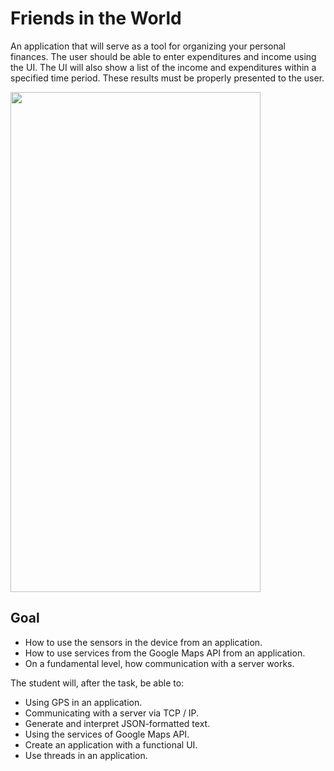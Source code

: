 # Friends in the World

An application that will serve as a tool for organizing your personal finances. The user should be able to enter expenditures and income using the UI. The UI will also show a list of the income and expenditures within a specified time period. These results must be properly presented to the user.

<img src="" width="400" height="800" />

## Goal
- How to use the sensors in the device from an application.
- How to use services from the Google Maps API from an application.
- On a fundamental level, how communication with a server works.

The student will, after the task, be able to:

- Using GPS in an application.
- Communicating with a server via TCP / IP.
- Generate and interpret JSON-formatted text.
- Using the services of Google Maps API.
- Create an application with a functional UI.
- Use threads in an application.
